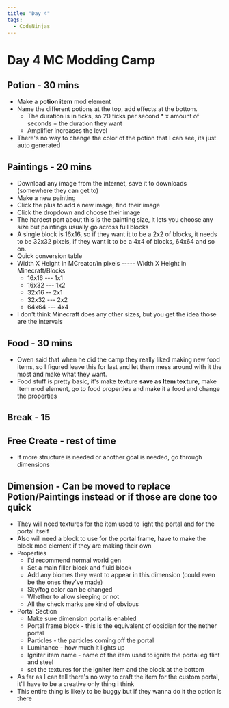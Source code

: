 ```yaml
---
title: "Day 4"
tags:
  - CodeNinjas
---
```


# Day 4 MC Modding Camp
## Potion - 30 mins
- Make a **potion item** mod element
- Name the different potions at the top, add effects at the bottom.
	- The duration is in ticks, so 20 ticks per second \* x amount of seconds = the duration they want
	- Amplifier increases the level
- There's no way to change the color of the potion that I can see, its just auto generated
## Paintings - 20 mins
- Download any image from the internet, save it to downloads (somewhere they can get to)
- Make a new painting
- Click the plus to add a new image, find their image
- Click the dropdown and choose their image
- The hardest part about this is the painting size, it lets you choose any size but paintings usually go across full blocks
- A single block is 16x16, so if they want it to be a 2x2 of blocks, it needs to be 32x32 pixels, if they want it to be a 4x4 of blocks, 64x64 and so on.
- Quick conversion table
- Width X Height in MCreator/in pixels ----- Width X Height in Minecraft/Blocks
	- 16x16 --- 1x1
	- 16x32 --- 1x2
	- 32x16 -- 2x1
	- 32x32 --- 2x2
	- 64x64 --- 4x4
- I don't think Minecraft does any other sizes, but you get the idea those are the intervals
## Food - 30 mins
- Owen said that when he did the camp they really liked making new food items, so I figured leave this for last and let them mess around with it the most and make what they want.
- Food stuff is pretty basic, it's make texture **save as Item texture**, make Item mod element, go to food properties and make it a food and change the properties
## Break - 15
## Free Create - rest of time
- If more structure is needed or another goal is needed, go through dimensions
## Dimension - Can be moved to replace Potion/Paintings instead or if those are done too quick
- They will need textures for the item used to light the portal and for the portal itself
- Also will need a block to use for the portal frame, have to make the block mod element if they are making their own
- Properties
    - I'd recommend normal world gen
    - Set a main filler block and fluid block
    - Add any biomes they want to appear in this dimension (could even be the ones they've made)
    - Sky/fog color can be changed
    - Whether to allow sleeping or not
    - All the check marks are kind of obvious
- Portal Section
    - Make sure dimension portal is enabled
    - Portal frame block - this is the equivalent of obsidian for the nether portal
    - Particles - the particles coming off the portal
    - Luminance - how much it lights up
    - Igniter item name - name of the item used to ignite the portal eg flint and steel
    - set the textures for the igniter item and the block at the bottom
- As far as I can tell there's no way to craft the item for the custom portal, it'll have to be a creative only thing i think
- This entire thing is likely to be buggy but if they wanna do it the option is there

